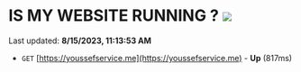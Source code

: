 # IS MY WEBSITE RUNNING ? [![](https://img.shields.io/static/v1?label=Sponsor&message=%E2%9D%A4&logo=GitHub&color=%23fe8e86)](https://github.com/sponsors/<username>)

Last updated: **8/15/2023, 11:13:53 AM**

- `GET` [https://youssefservice.me](https://youssefservice.me) - **Up** (817ms)
